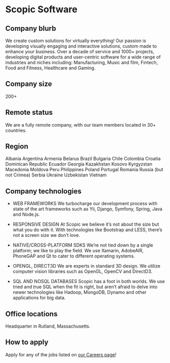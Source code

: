 # Scopic Software

## Company blurb
We create custom solutions for virtually everything! Our passion is developing visually engaging and interactive solutions, custom made to enhance your business. Over a decade of service and 1000+ projects, developing digital products and user-centric software for a wide range of industries and niches including: Manufacturing, Music and film, Fintech, Food and Fitness, Healthcare and Gaming.

## Company size
200+

## Remote status
We are a fully remote company, with our team members located in 30+ countries.

## Region
Albania
Argentina
Armenia
Belarus
Brazil
Bulgaria
Chile
Colombia
Croatia
Dominican Republic
Ecuador
Georgia
Kazakhstan
Kosovo
Kyrgyzstan
Macedonia
Moldova
Peru
Philippines
Poland
Portugal
Romania
Russia (but not Crimea)
Serbia
Ukraine
Uzbekistan
Vietnam

## Company technologies
- WEB FRAMEWORKS
We turbocharge our development process with state of the art frameworks such as Yii, Django, Symfony, Spring, Java and Node.js.

- RESPONSIVE DESIGN
At Scopic we believe it’s not about the size but what you do with it. With technologies like Bootstrap and LESS, there’s not a screen size we don’t love.

- NATIVE/CROSS-PLATFORM SDKS
We’re not tied down by a single platform; we like to play the field. We use Xamarin, AdobeAIR, PhoneGAP and Qt to cater to different operating systems.

- OPENGL, DIRECT3D
We are experts in standard 3D design. We utilize computer vision libraries such as OpenGL, OpenCV and DirectD3.

- SQL AND NOSQL DATABASES
Scopic has a foot in both worlds. We use tried and true SQL when the fit is right, but aren’t afraid to delve into newer technologies like Hadoop, MongoDB, Dynamo and other applications for big data.

## Office locations
Headquarter in Rutland, Massachusetts.

## How to apply
Apply for any of the jobs listed on [our Careers page](https://scopicsoftware.com/careers/)!
